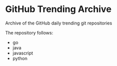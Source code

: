 # GitHub Trending Archive

Archive of the GitHub daily trending git repositories

The repository follows:

 - go
 - java
 - javascript
 - python

